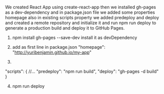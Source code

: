We created React App using create-react-app
then we installed gh-pages as a dev-dependency
and in package.json file we added some properties homepage also in existing scripts property we added predeploy and deploy
and created a remote repository and initialize it
and run npm run deploy to generate a production build and deploy it to GitHub Pages.



1. npm install gh-pages --save-dev
install it as devDependency

2. add as first line in package.json
"homepage": "http://yuribenjamin.github.io/my-app"

3. 

"scripts": {
//...
"predeploy": "npm run build",
"deploy": "gh-pages -d build"
}

4. npm run deploy